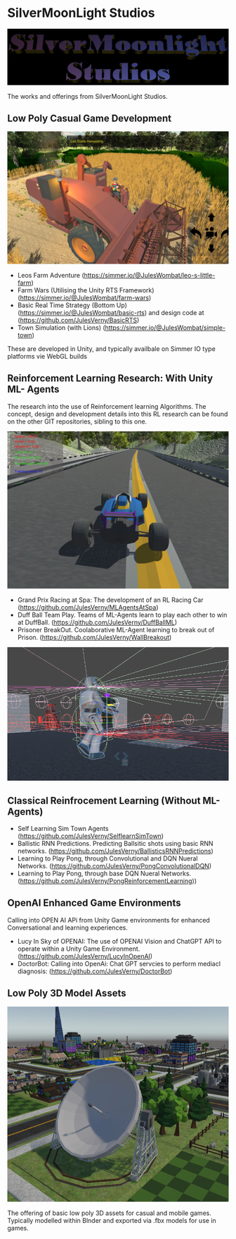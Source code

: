 # SilverMoonLight Studios 

![ScreenShot](SilverMoonLight.png)

The works and offerings from SilverMoonLight Studios.

## Low Poly Casual Game Development

![ScreenShot](LeoFarm.PNG)

- Leos Farm Adventure (https://simmer.io/@JulesWombat/leo-s-little-farm)
- Farm Wars (Utilising the Unity RTS Framework) (https://simmer.io/@JulesWombat/farm-wars)
- Basic Real Time Strategy (Bottom Up)   (https://simmer.io/@JulesWombat/basic-rts) and design code at (https://github.com/JulesVerny/BasicRTS)
- Town Simulation (with Lions)  (https://simmer.io/@JulesWombat/simple-town)

These are developed in Unity, and typically availbale on Simmer IO type platforms vie WebGL builds

## Reinforcement Learning Research: With Unity ML- Agents

The research into the use of Reinforcement learning Algorithms.  The concept, design and development details into this RL research can be found on the other GIT repositories, sibling to this one.   

![ScreenShot](GrandPrix.PNG)

- Grand Prix Racing at Spa: The development of an RL Racing Car (https://github.com/JulesVerny/MLAgentsAtSpa)
- Duff Ball Team Play. Teams of ML-Agents learn to play each other to win at DuffBall. (https://github.com/JulesVerny/DuffBallML)
- Prisoner BreakOut.  Coolaborative ML-Agent learning to break out of Prison. (https://github.com/JulesVerny/WallBreakout)

![ScreenShot](CyberManSense.png)

  ## Classical Reinfrocement Learning (Without ML-Agents) 
- Self Learning Sim Town Agents (https://github.com/JulesVerny/SelflearnSimTown)
- Ballistic RNN Predictions. Predicting Ballsitic shots using basic RNN networks. (https://github.com/JulesVerny/BallisticsRNNPredictions)
- Learning to Play Pong, through Convolutional and DQN Nueral Networks. (https://github.com/JulesVerny/PongConvolutionalDQN)
- Learning to Play Pong, through base DQN Nueral Networks. (https://github.com/JulesVerny/PongReinforcementLearning))


## OpenAI Enhanced Game Environments 
Calling into OPEN AI APi from Unity Game environments for enhanced Conversational and learning experiences. 

- Lucy In Sky of OPENAI: The use of OPENAI Vision and ChatGPT API to operate within a Unity Game Environment.  (https://github.com/JulesVerny/LucyInOpenAI)
- DoctorBot: Calling into OpenAi: Chat GPT servcies to perform mediacl diagnosis:  (https://github.com/JulesVerny/DoctorBot)


## Low Poly 3D Model Assets
![ScreenShot](LowPolyJodrellBank.PNG)

The offering of basic low poly 3D assets for casual and mobile games. Typically modelled within Blnder and exported via .fbx models for use in games. 


